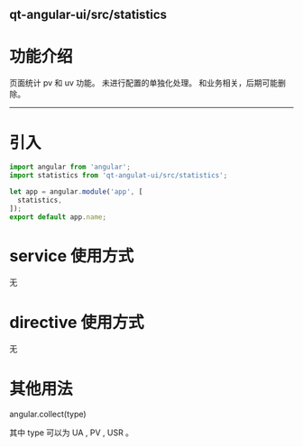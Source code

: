 qt-angular-ui/src/statistics
---

# 功能介绍
页面统计 pv 和 uv 功能。
未进行配置的单独化处理。
和业务相关，后期可能删除。

---

# 引入

```javascript
import angular from 'angular';
import statistics from 'qt-angulat-ui/src/statistics';

let app = angular.module('app', [
  statistics,
]);
export default app.name;
```

# service 使用方式
无

# directive 使用方式
无

# 其他用法
angular.collect(type)

其中 type 可以为 UA , PV , USR 。